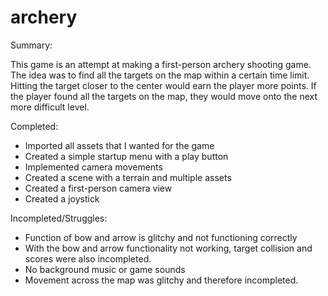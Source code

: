 # archery

Summary:

This game is an attempt at making a first-person archery shooting game. The idea was to find all the targets on the map within a certain time limit. Hitting the target closer to the center would earn the player more points. If the player found all the targets on the map, they would move onto the next more difficult level. 

Completed:

- Imported all assets that I wanted for the game
- Created a simple startup menu with a play button
- Implemented camera movements
- Created a scene with a terrain and multiple assets
- Created a first-person camera view
- Created a joystick

Incompleted/Struggles:

- Function of bow and arrow is glitchy and not functioning correctly
- With the bow and arrow functionality not working, target collision and scores were also incompleted.
- No background music or game sounds
- Movement across the map was glitchy and therefore incompleted. 
